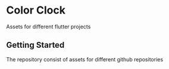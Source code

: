 # Color Clock

Assets for different flutter projects

## Getting Started

The repository consist of assets for different github repositories